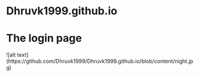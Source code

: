 # Dhruvk1999.github.io
<h1> The login page </h1>
![alt text](https://github.com/Dhruvk1999/Dhruvk1999.github.io/blob/content/night.jpg)
